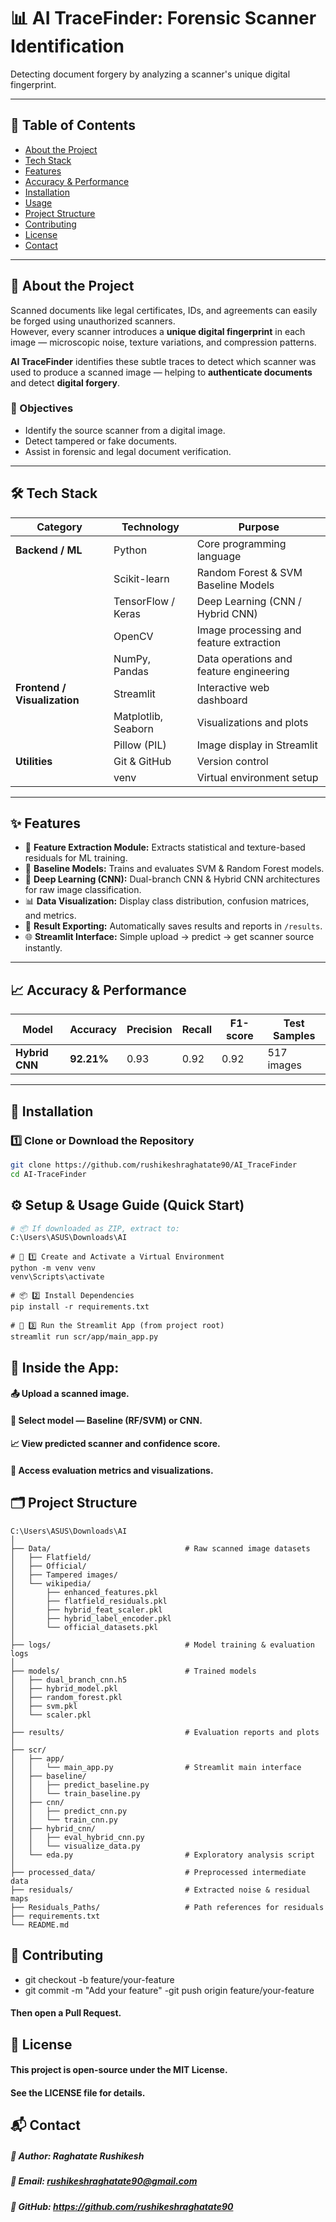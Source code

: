 # 📊 AI TraceFinder: Forensic Scanner Identification

Detecting document forgery by analyzing a scanner's unique digital fingerprint.

---

## 📘 Table of Contents
- [About the Project](#-about-the-project)
- [Tech Stack](#-tech-stack)
- [Features](#-features)
- [Accuracy & Performance](#-accuracy--performance)
- [Installation](#-installation)
- [Usage](#-usage)
- [Project Structure](#-project-structure)
- [Contributing](#-contributing)
- [License](#-license)
- [Contact](#-contact)

---

## 🎯 About the Project

Scanned documents like legal certificates, IDs, and agreements can easily be forged using unauthorized scanners.  
However, every scanner introduces a **unique digital fingerprint** in each image — microscopic noise, texture variations, and compression patterns.  

**AI TraceFinder** identifies these subtle traces to detect which scanner was used to produce a scanned image — helping to **authenticate documents** and detect **digital forgery**.

### 🧠 Objectives
- Identify the source scanner from a digital image.  
- Detect tampered or fake documents.  
- Assist in forensic and legal document verification.

---

## 🛠 Tech Stack

| Category | Technology | Purpose |
|-----------|-------------|----------|
| **Backend / ML** | Python | Core programming language |
| | Scikit-learn | Random Forest & SVM Baseline Models |
| | TensorFlow / Keras | Deep Learning (CNN / Hybrid CNN) |
| | OpenCV | Image processing and feature extraction |
| | NumPy, Pandas | Data operations and feature engineering |
| **Frontend / Visualization** | Streamlit | Interactive web dashboard |
| | Matplotlib, Seaborn | Visualizations and plots |
| | Pillow (PIL) | Image display in Streamlit |
| **Utilities** | Git & GitHub | Version control |
| | venv | Virtual environment setup |

---

## ✨ Features

- 🧩 **Feature Extraction Module:** Extracts statistical and texture-based residuals for ML training.  
- 🤖 **Baseline Models:** Trains and evaluates SVM & Random Forest models.  
- 🧠 **Deep Learning (CNN):** Dual-branch CNN & Hybrid CNN architectures for raw image classification.  
- 📊 **Data Visualization:** Display class distribution, confusion matrices, and metrics.  
- 💾 **Result Exporting:** Automatically saves results and reports in `/results`.  
- 🌐 **Streamlit Interface:** Simple upload → predict → get scanner source instantly.

---

## 📈 Accuracy & Performance

| Model | Accuracy | Precision | Recall | F1-score | Test Samples |
|--------|-----------|------------|----------|-----------|---------------|
| **Hybrid CNN** | **92.21%** | 0.93 | 0.92 | 0.92 | 517 images |

---

## 🚀 Installation

### 1️⃣ Clone or Download the Repository
```bash
git clone https://github.com/rushikeshraghatate90/AI_TraceFinder
cd AI-TraceFinder
```

## ⚙️ Setup & Usage Guide (Quick Start)

```bash
# 📦 If downloaded as ZIP, extract to:
C:\Users\ASUS\Downloads\AI
```
```
# 🧰 1️⃣ Create and Activate a Virtual Environment
python -m venv venv
venv\Scripts\activate
```
```
# 📦 2️⃣ Install Dependencies
pip install -r requirements.txt
```
```
# 🧠 3️⃣ Run the Streamlit App (from project root)
streamlit run scr/app/main_app.py
```

## 🚀 Inside the App:

#### 📤 Upload a scanned image.
#### 🧮 Select model — Baseline (RF/SVM) or CNN.
#### 📈 View predicted scanner and confidence score.
#### 💾 Access evaluation metrics and visualizations.


## 🗂 Project Structure
```
C:\Users\ASUS\Downloads\AI
│
├── Data/                              # Raw scanned image datasets
│   ├── Flatfield/
│   ├── Official/
│   ├── Tampered images/
│   └── wikipedia/
│       ├── enhanced_features.pkl
│       ├── flatfield_residuals.pkl
│       ├── hybrid_feat_scaler.pkl
│       ├── hybrid_label_encoder.pkl
│       └── official_datasets.pkl
│
├── logs/                              # Model training & evaluation logs
│
├── models/                            # Trained models
│   ├── dual_branch_cnn.h5
│   ├── hybrid_model.pkl
│   ├── random_forest.pkl
│   ├── svm.pkl
│   └── scaler.pkl
│
├── results/                           # Evaluation reports and plots
│
├── scr/
│   ├── app/
│   │   └── main_app.py                # Streamlit main interface
│   ├── baseline/
│   │   ├── predict_baseline.py
│   │   └── train_baseline.py
│   ├── cnn/
│   │   ├── predict_cnn.py
│   │   └── train_cnn.py
│   ├── hybrid_cnn/
│   │   ├── eval_hybrid_cnn.py
│   │   └── visualize_data.py
│   └── eda.py                         # Exploratory analysis script
│
├── processed_data/                    # Preprocessed intermediate data
├── residuals/                         # Extracted noise & residual maps
├── Residuals_Paths/                   # Path references for residuals
├── requirements.txt
└── README.md
```

## 🤝 Contributing

- git checkout -b feature/your-feature
- git commit -m "Add your feature"
-git push origin feature/your-feature
#### Then open a Pull Request.


## 📜 License

#### This project is open-source under the MIT License.
#### See the LICENSE file for details.


## 📬 Contact

##### 👤 Author: Raghatate Rushikesh
##### 📧 Email: rushikeshraghatate90@gmail.com
##### 💼 GitHub: https://github.com/rushikeshraghatate90
